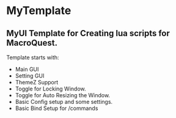 # MyTemplate

## MyUI Template for Creating lua scripts for MacroQuest.

Template starts with:
* Main GUI
* Setting GUI
* ThemeZ Support
* Toggle for Locking Window.
* Toggle for Auto Resizing the Window.
* Basic Config setup and some settings.
* Basic Bind Setup for /commands